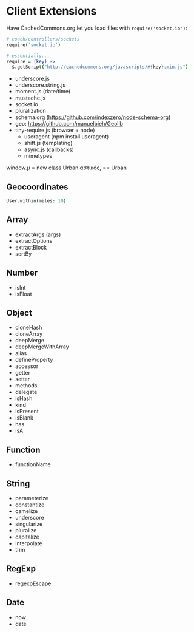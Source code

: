 # Client Extensions

Have CachedCommons.org let you load files with `require('socket.io')`:

``` coffeescript
# coach/controllers/sockets
require('socket.io')

# essentially...
require = (key) ->
  $.getScript("http://cachedcommons.org/javascripts/#{key}.min.js")
```

- underscore.js
- underscore.string.js
- moment.js (date/time)
- mustache.js
- socket.io
- pluralization
- schema.org (https://github.com/indexzero/node-schema-org)
- geo: https://github.com/manuelbieh/Geolib
- tiny-require.js (browser + node)
  - useragent (npm install useragent)
  - shift.js (templating)
  - async.js (callbacks)
  - mimetypes

window.μ = new class Urban
αστικός, == Urban

## Geocoordinates

``` coffeescript
User.within(miles: 10)
```

## Array

- extractArgs (args)
- extractOptions
- extractBlock
- sortBy

## Number

- isInt
- isFloat

## Object

- cloneHash
- cloneArray
- deepMerge
- deepMergeWithArray
- alias
- defineProperty
- accessor
- getter
- setter
- methods
- delegate
- isHash
- kind
- isPresent
- isBlank
- has
- isA

## Function

- functionName

## String

- parameterize
- constantize
- camelize
- underscore
- singularize
- pluralize
- capitalize
- interpolate
- trim

## RegExp

- regexpEscape

## Date

- now
- date